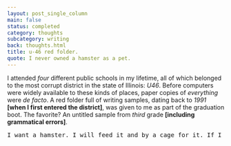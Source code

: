 ```yaml
---
layout: post_single_column
main: false
status: completed
category: thoughts
subcategory: writing
back: thoughts.html
title: u-46 red folder.
quote: I never owned a hamster as a pet.
---
```


I attended _four_ different public schools in my lifetime, all of which belonged to the most corrupt district in the state of Illinois: _U46_. Before computers were widely available to these kinds of places, paper copies of _everything_ were _de facto_. A red folder full of writing samples, dating back to _1991_ **\[when I first entered the district\]**, was given to me as part of the graduation boot. The favorite? An untitled sample from _third_ grade **\[including grammatical errors\]**.

<div class="snippet">
   <pre>
I want a hamster. I will feed it and by a cage for it. If I have to I'll clean up after it, and name it. If I get a white hamster I'll name it snowy. If I get a light brown one I will name it Soda Pop.The cage will be a lot of money but I can afford it. I will buy a fridge and a glass boot that says 'Home Sweet Home'. It will also have a spinny wheel and tunnels. The hamster food will be a big bag and money to. I will buy a couple bags of it. When I run out I'll go back to the store to get some. If I have to clean up after it. I will buy a little shovel and put a garbage bag in my room. After I do that I will put some more brown stuff in the cage. I want a hamster. I'm going to feed it, clean up after it, buy a cage for it and name it.
  </pre>
</div>